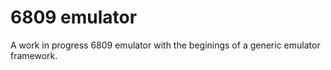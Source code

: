 # 6809 emulator

A work in progress 6809 emulator with the beginings of a generic emulator framework.

